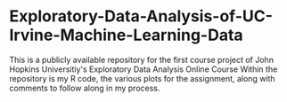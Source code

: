 # Exploratory-Data-Analysis-of-UC-Irvine-Machine-Learning-Data

This is a publicly available repository for the first course project of John Hopkins Universitiy's Exploratory Data Analysis Online Course
Within the repository is my R code, the various plots for the assignment, along with comments to follow along in my process.
